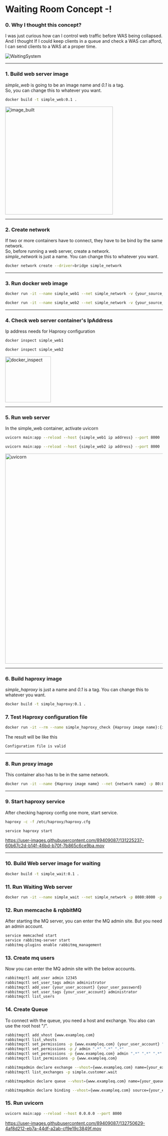 # Waiting Room Concept -!

### 0. Why I thought this concept?
I was just curious how can I control web traffic before WAS being collapsed.
And I thought If I could keep clients in a queue and check a WAS can afford, I can send clients to a WAS at a proper time.

![WaitingSystem](https://user-images.githubusercontent.com/89409087/132750309-af716385-98d0-48c9-b2c7-ca2c5ab7d59a.png)

---
### 1. Build web server image
_simple_web_ is going to be an image name and _0.1_ is a tag.  
So, you can change this to whatever you want.
```bash
docker build -t simple_web:0.1 .
```
<img width="344" alt="image_built" src="https://user-images.githubusercontent.com/89409087/131225225-4bba6b70-fdd6-4a6c-b996-62851bf90ab5.png">

---
### 2. Create network
If two or more containers have to connect, they have to be bind by the same network.  
So, before running a web server, create a network.  
_simple_network_ is just a name. You can change this to whatever you want.
```bash
docker network create --driver=bridge simple_network
```
---
### 3. Run docker web image
```bash
docker run -it --name simple_web1 --net simple_network -v {your_source_code_path}/simple_web/simple_web1:/{path_of_where_you_want_in_webserver} simple_web:0.1
```
```bash
docker run -it --name simple_web2 --net simple_network -v {your_source_code_path}/simple_web/simple_web2:/{path_of_where_you_want_in_webserver} simple_web:0.1
```
---
### 4. Check web server container's IpAddress
Ip address needs for Haproxy configuration
```bash
docker inspect simple_web1
```
```bash
docker inspect simple_web2
```
<img width="146" alt="docker_inspect" src="https://user-images.githubusercontent.com/89409087/131225228-41148e91-de7b-4af1-becb-7950d53f2795.png">

---
### 5. Run web server
In the simple_web container, activate uvicorn
```bash
uvicorn main:app --reload --host {simple_web1 ip address} --port 8000
```
```bash
uvicorn main:app --reload --host {simple_web2 ip address} --port 8000
```
<img width="669" alt="uvicorn" src="https://user-images.githubusercontent.com/89409087/131225231-c6cdf4e8-7675-4110-962d-054d021e06b6.png">

---
### 6. Build haproxy image
_simple_haproxy_ is just a name and _0.1_ is a tag. You can change this to whatever you want.
```bash
docker build -t simple_haproxy:0.1 .
```

### 7. Test Haproxy configuration file
```bash
docker run -it --rm --name simple_haproxy_check {Haproxy image name}:{image tag} haproxy -c -f /etc/haproxy/haproxy.cfg
```
The result will be like this
```bash
Configuration file is valid
```

---
### 8. Run proxy image
This container also has to be in the same network. 
```bash
docker run -it --name {Haproxy image name} --net {network name} -p 80:80 -p 8404:8404 {Haproxy image name}:{the tag}
```

---
### 9. Start haproxy service
After checking haproxy config one more, start service.
```bash
haproxy -c -f /etc/haproxy/haproxy.cfg
```
```bash
service haproxy start
```
https://user-images.githubusercontent.com/89409087/131225237-60b67c2d-b14f-46bd-b70f-7b865c6ce9ba.mov

---
### 10. Build Web server image for waiting
```bash
docker build -t simple_wait:0.1 .
```

### 11. Run Waiting Web server
```bash
docker run -it --name simple_wait --net simple_network -p 8080:8000 -p 15672:15672 -v {your_source_code_path}/simple_web/simple_wait:/simple_wait simple_wait:0.1
```

### 12. Run memcache & rqbbitMQ
After starting the MQ server, you can enter the MQ admin site. But you need an admin account.
```bash
service memcached start
service rabbitmq-server start
rabbitmq-plugins enable rabbitmq_management
```

### 13. Create mq users
Now you can enter the MQ admin site with the below accounts.
```bash
rabbitmqctl add_user admin 12345
rabbitmqctl set_user_tags admin administrator
rabbitmqctl add_user {your_user_account} {your_user_password}
rabbitmqctl set_user_tags {your_user_account} administrator
rabbitmqctl list_users
```

### 14. Create Queue
To connect with the queue, you need a host and exchange.
You also can use the root host "/".
```bash
rabbitmqctl add_vhost {www.exampleq.com}
rabbitmqctl list_vhosts
rabbitmqctl set_permissions -p {www.exampleq.com} {your_user_account} ".*" ".*" ".*"
rabbitmqctl set_permissions -p / admin ".*" ".*" ".*"
rabbitmqctl set_permissions -p {www.exampleq.com} admin ".*" ".*" ".*"
rabbitmqctl list_permissions -p {www.exampleq.com}
```
```bash
rabbitmqadmin declare exchange --vhost={www.exampleq.com} name={your_exchanger} type=direct durable=true -u {admin} -p {password}
rabbitmqctl list_exchanges -p simple.customer.wait
```
```bash
rabbitmqadmin declare queue --vhost={www.exampleq.com} name={your_queue} durable=true -u {admin} -p {password}
```
```bash
rabbitmqadmin declare binding --vhost={www.exampleq.com} source={your_exchanger} destination={your_queue} routing_key={whatever_your_key} -u {admin} -p {password}
```

### 15. Run uvicorn
```bash
uvicorn main:app --reload --host 0.0.0.0 --port 8000
```

https://user-images.githubusercontent.com/89409087/132750629-4af8d212-eb7a-44df-a2ab-cf9e19c3849f.mov
